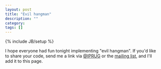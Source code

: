 ```yaml
---
layout: post
title: "Evil hangman"
description: ""
category: 
tags: []
---
```

{% include JB/setup %}

I hope everyone had fun tonight implementing "evil hangman". If you'd like to
share your code, send me a link via [@IPRUG](https://twitter.com/IPRUG) or the
[mailing list](http://groups.google.com/group/iprug), and I'll add it to this
page.
